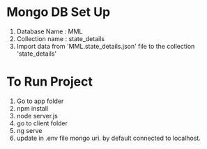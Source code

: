 Mongo DB Set Up
=========================================
1. Database Name : MML
2. Collection name : state_details
3. Import data from 'MML.state_details.json' file  to the collection 'state_details'

To Run Project
=========================================
1. Go to app folder
2. npm install
3. node server.js
4. go to client folder
5. ng serve
6. update in .env file mongo uri. by default connected to localhost.